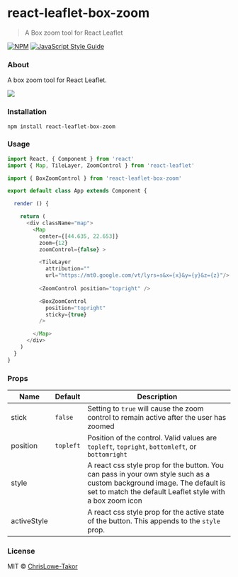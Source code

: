 # react-leaflet-box-zoom

> A Box zoom tool for React Leaflet

[![NPM](https://img.shields.io/npm/v/rreact-leaflet-box-zoom.svg)](https://www.npmjs.com/package/react-leaflet-box-zoom) [![JavaScript Style Guide](https://img.shields.io/badge/code_style-standard-brightgreen.svg)](https://standardjs.com)

### About

A box zoom tool for React Leaflet.

![](https://i.imgur.com/hTRmOuV.gif)

### Installation


`npm install react-leaflet-box-zoom`

### Usage

```javascript
import React, { Component } from 'react'
import { Map, TileLayer, ZoomControl } from 'react-leaflet'

import { BoxZoomControl } from 'react-leaflet-box-zoom'

export default class App extends Component {

  render () {

    return (
      <div className="map">
        <Map
          center={[44.635, 22.653]}
          zoom={12}
          zoomControl={false} >

          <TileLayer
            attribution=""
            url="https://mt0.google.com/vt/lyrs=s&x={x}&y={y}&z={z}"/>
			
          <ZoomControl position="topright" />

          <BoxZoomControl 
            position="topright"
            sticky={true}
          />

        </Map>
      </div>
    )
  }
}
```


### Props

Name | Default | Description
--- | --- | ---
stick | `false` | Setting to `true` will cause the zoom control to remain active after the user has zoomed
position | `topleft` | Position of the control.  Valid values are `topleft`, `topright`, `bottomleft`, or `bottomright`
style | | A react css style prop for the button.  You can pass in your own style such as a custom background image. The default is set to match the default Leaflet style with a box zoom icon
activeStyle | | A react css style prop for the active state of the button. This appends to the `style` prop.





### License

MIT © [ChrisLowe-Takor](https://github.com/ChrisLowe-Takor)
